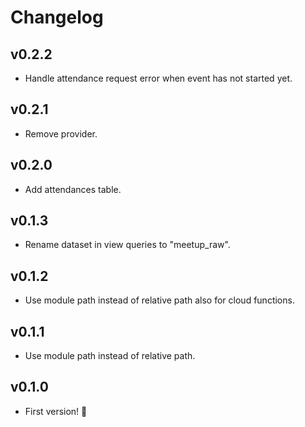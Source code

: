 # Changelog

## v0.2.2

- Handle attendance request error when event has not started yet.

## v0.2.1

- Remove provider.

## v0.2.0

- Add attendances table.

## v0.1.3

- Rename dataset in view queries to "meetup_raw".

## v0.1.2

- Use module path instead of relative path also for cloud functions.

## v0.1.1

- Use module path instead of relative path.

## v0.1.0

- First version! 🎇
